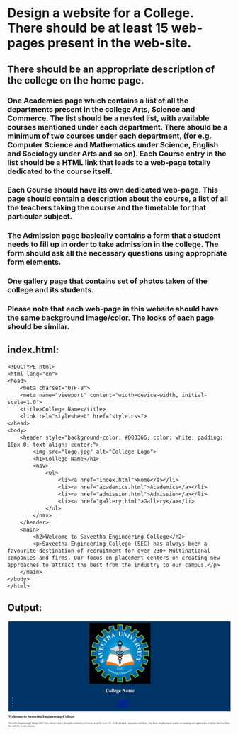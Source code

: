 # Design a website for a College. There should be at least 15 web-pages present in the web-site.<br/>
## There should be an appropriate description of the college on the home page.<br/>
### One Academics page which contains a list of all the departments present in the college Arts, Science and Commerce. The list should be a nested list, with available courses mentioned under each department. There should be a minimum of two courses under each department, (for e.g. Computer Science and Mathematics under Science, English and Sociology under Arts  and so on). Each Course entry in the list should be a HTML link that leads to a web-page totally dedicated to the course itself.<br/>

### Each Course should have its own dedicated web-page. This page should contain a description about the course, a list of all the teachers taking the course and the timetable for that particular subject.<br/>
### The Admission page basically contains a form that a student needs to fill up in order to take admission in the college. The form should ask all the necessary questions using appropriate form elements.<br/>
### One gallery page that contains set of photos taken of the college and its students.<br/>
### Please note that each web-page in this website should have the same background Image/color. The looks of each page should be similar.<br/>

## index.html:
````
<!DOCTYPE html>
<html lang="en">
<head>
    <meta charset="UTF-8">
    <meta name="viewport" content="width=device-width, initial-scale=1.0">
    <title>College Name</title>
    <link rel="stylesheet" href="style.css">
</head>
<body>
    <header style="background-color: #003366; color: white; padding: 10px 0; text-align: center;">
        <img src="logo.jpg" alt="College Logo">
        <h1>College Name</h1>
        <nav>
            <ul>
                <li><a href="index.html">Home</a></li>
                <li><a href="academics.html">Academics</a></li>
                <li><a href="admission.html">Admission</a></li>
                <li><a href="gallery.html">Gallery</a></li>
            </ul>
        </nav>
    </header>
    <main>
        <h2>Welcome to Saveetha Engineering College</h2>
        <p>Saveetha Engineering College (SEC) has always been a favourite destination of recruitment for over 230+ Multinational companies and firms. Our focus on placement centers on creating new approaches to attract the best from the industry to our campus.</p>
    </main>
</body>
</html>
````
## Output:
![out](index-output.png)

